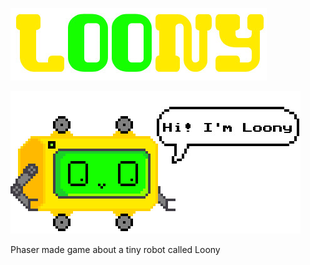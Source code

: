 ![loony-txt](assets/images/loony-txt.jpg)

![loony-hi](assets/images/hi-there.jpg)

Phaser made game about a tiny robot called Loony

